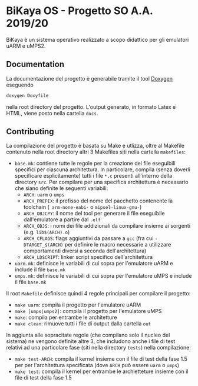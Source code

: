 # BiKaya OS - Progetto SO A.A. 2019/20

BiKaya è un sistema operativo realizzato a scopo didattico per gli emulatori
uARM e uMPS2.

## Documentation

La documentazione del progetto è generabile tramite il tool [Doxygen](http://www.doxygen.nl/) eseguendo
```bash
doxygen Doxyfile
```
nella root directory del progetto. L'output generato, in formato Latex e HTML, viene posto nella cartella `docs`.

## Contributing

La compilazione del progetto è basata su Make e utlizza, oltre al Makefile contenuto
nella root directory altri 3 Makefiles siti nella cartella `makefiles`:
- `base.mk`: contiene tutte le regole per la creazione dei file eseguibili specifici
per ciascuna architettura. In particolare, compila (senza doverli specificare esplicitamente) tutti i file `*.c` presenti all'interno della directory `src`. Per compilare per una specifica architettura è necessario che siano definite le seguenti variabili: 
  * `ARCH`: `uarm` o `umps`
  * `ARCH_PREFIX`: il prefisso del nome del pacchetto contenente la toolchain (` arm-none-eabi-` o `mipsel-linux-gnu-`)
  * `ARCH_OBJCPY`: il nome del tool per generare il file eseguibile dall'emulatore a partire
dal `.elf`
  * `ARCH_OBJS`: i nomi dei file addizionali da compilare insieme ai sorgenti (e.g. `lib$(ARCH).o`)
  * `ARCH_CFLAGS`: flags aggiuntivi da passare a `gcc` (fra cui `-DTARGET_$(ARCH)` per definire le macro necessarie a utilizzare comportamenti diversi a seconda dell'architettura)
  * `ARCH_LDSCRIPT`: linker script specifico dell'architettura
- `uarm.mk`: definisce le variabili di cui sopra per l'emulatore uARM e include il file `base.mk`
- `umps.mk`: definisce le variabili di cui sopra per l'emulatore uMPS e include il file `base.mk`

Il root `Makefile` definisce quindi 4 regole principali per compilare il progetto:
- `make uarm`: compila il progetto per l'emulatore uARM
- `make [umps|umps2]`: compila il progetto per l'emulatore uMPS
- `make`: compila per entrambe le architetture
- `make clean`: rimuove tutti i file di output dalla cartella `out`

In aggiunta alle sopracitate regole (che compilano solo il nucleo del sistema) ne vengono
definite altre 3, che includono anche i file di test relativi ad una particolare fase (siti nella directory `tests`) nella compilazione:
- `make test-ARCH`: compila il kernel insieme con il file di test della fase 1.5 per
per l'architettura specificata (dove `ARCH` può essere `uarm` o `umps`)
- `make test`: compila il kernel per entrambe le archietteture insieme con il file di test della fase 1.5 
